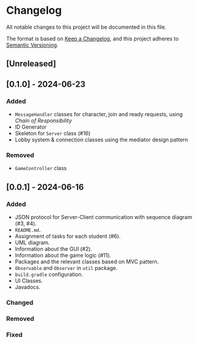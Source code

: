 # Changelog

All notable changes to this project will be documented in this file.

The format is based on [Keep a Changelog](https://keepachangelog.com/en/1.1.0/),
and this project adheres to [Semantic Versioning](https://semver.org/spec/v2.0.0.html).

## [Unreleased]

## [0.1.0] - 2024-06-23

### Added
- ``MessageHandler`` classes for character, join and ready requests, using *Chain of Responsibility*
- ID Generator
- Skeleton for ``Server`` class (#16)
- Lobby system & connection classes using the mediator design pattern

### Removed
- ``GameController`` class

## [0.0.1] - 2024-06-16

### Added
- JSON protocol for Server-Client communication with sequence diagram (#3, #4).
- ``README.md``.
- Assignment of tasks for each student (#6).
- UML diagram.
- Information about the GUI (#2).
- Information about the game logic (#11).
- Packages and the relevant classes based on MVC pattern.
- ``Observable`` and ``Observer`` in ``util`` package.
- ``build.gradle`` configuration.
- UI Classes.
- Javadocs.

### Changed

### Removed

### Fixed
